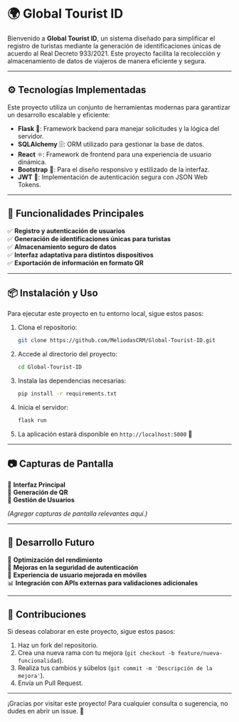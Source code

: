 # 🌍 Global Tourist ID

Bienvenido a **Global Tourist ID**, un sistema diseñado para simplificar el registro de turistas mediante la generación de identificaciones únicas de acuerdo al Real Decreto 933/2021. Este proyecto facilita la recolección y almacenamiento de datos de viajeros de manera eficiente y segura.

---

## ⚙️ Tecnologías Implementadas

Este proyecto utiliza un conjunto de herramientas modernas para garantizar un desarrollo escalable y eficiente:

- **Flask** 🐍: Framework backend para manejar solicitudes y la lógica del servidor.
- **SQLAlchemy** 🗄️: ORM utilizado para gestionar la base de datos.
- **React** ⚛️: Framework de frontend para una experiencia de usuario dinámica.
- **Bootstrap** 🎨: Para el diseño responsivo y estilizado de la interfaz.
- **JWT** 🔑: Implementación de autenticación segura con JSON Web Tokens.

---

## 🌟 Funcionalidades Principales

✅ **Registro y autenticación de usuarios**  
✅ **Generación de identificaciones únicas para turistas**  
✅ **Almacenamiento seguro de datos**  
✅ **Interfaz adaptativa para distintos dispositivos**  
✅ **Exportación de información en formato QR**  

---

## 📦 Instalación y Uso

Para ejecutar este proyecto en tu entorno local, sigue estos pasos:

1. Clona el repositorio:
   ```sh
   git clone https://github.com/MeliodasCRM/Global-Tourist-ID.git
   ```
2. Accede al directorio del proyecto:
   ```sh
   cd Global-Tourist-ID
   ```
3. Instala las dependencias necesarias:
   ```sh
   pip install -r requirements.txt
   ```
4. Inicia el servidor:
   ```sh
   flask run
   ```
5. La aplicación estará disponible en `http://localhost:5000` 🚀

---

## 📷 Capturas de Pantalla

📌 **Interfaz Principal**  
📌 **Generación de QR**  
📌 **Gestión de Usuarios**  

*(Agregar capturas de pantalla relevantes aquí.)*

---

## 🔄 Desarrollo Futuro

🚀 **Optimización del rendimiento**  
🔐 **Mejoras en la seguridad de autenticación**  
📱 **Experiencia de usuario mejorada en móviles**  
📊 **Integración con APIs externas para validaciones adicionales**  

---

## 👥 Contribuciones

Si deseas colaborar en este proyecto, sigue estos pasos:

1. Haz un fork del repositorio.
2. Crea una nueva rama con tu mejora (`git checkout -b feature/nueva-funcionalidad`).
3. Realiza tus cambios y súbelos (`git commit -m 'Descripción de la mejora'`).
4. Envía un Pull Request.

---

¡Gracias por visitar este proyecto! Para cualquier consulta o sugerencia, no dudes en abrir un issue. 💬

